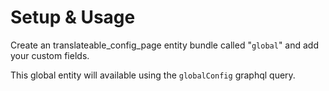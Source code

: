 # Setup & Usage

Create an translateable_config_page entity bundle called "`global`" and add your custom fields.

This global entity will available using the `globalConfig` graphql query.
